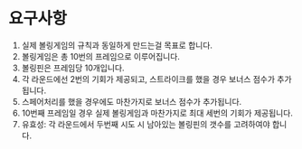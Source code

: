 # 요구사항
1. 실제 볼링게임의 규칙과 동일하게 만드는걸 목표로 합니다.
2. 볼링게임은 총 10번의 프레임으로 이루어집니다.
3. 볼링핀은 프레임당 10개입니다.
4. 각 라운드에선 2번의 기회가 제공되고, 스트라이크를 했을 경우 보너스 점수가 추가 됩니다.
5. 스페어처리를 했을 경우에도 마찬가지로 보너스 점수가 추가됩니다.
6. 10번째 프레임일 경우 실제 볼링게임과 마찬가지로 최대 세번의 기회가 제공됩니다.
7. 유효성: 각 라운드에서 두번째 시도 시 남아있는 볼링핀의 갯수를 고려하여야 합니다.